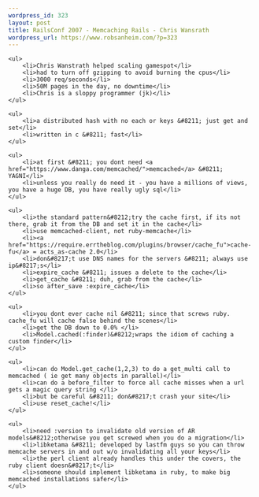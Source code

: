 ```yaml
--- 
wordpress_id: 323
layout: post
title: RailsConf 2007 - Memcaching Rails - Chris Wansrath
wordpress_url: https://www.robsanheim.com/?p=323
---
```

	<ul>
		<li>Chris Wanstrath helped scaling gamespot</li>
		<li>had to turn off gzipping to avoid burning the cpus</li>
		<li>3000 req/seconds</li>
		<li>50M pages in the day, no downtime</li>
		<li>Chris is a sloppy programmer (jk)</li>
	</ul>

	<ul>
		<li>a distributed hash with no each or keys &#8211; just get and set</li>
		<li>written in c &#8211; fast</li>
	</ul>

	<ul>
		<li>at first &#8211; you dont need <a href="https://www.danga.com/memcached/">memcached</a> &#8211; YAGNI</li>
		<li>unless you really do need it - you have a millions of views, you have a huge DB, you have really ugly sql</li>
	</ul>

	<ul>
		<li>the standard pattern&#8212;try the cache first, if its not there, grab it from the DB and set it in the cache</li>
		<li>use memcached-client, not ruby-memcache</li>
		<li><a href="https://require.errtheblog.com/plugins/browser/cache_fu">cache-fu</a> = acts_as-cache 2.0</li>
		<li>don&#8217;t use DNS names for the servers &#8211; always use ip&#8217;s</li>
		<li>expire_cache &#8211; issues a delete to the cache</li>
		<li>get_cache &#8211; duh, grab from the cache</li>
		<li>so after_save :expire_cache</li>
	</ul>

	<ul>
		<li>you dont ever cache nil &#8211; since that screws ruby.  cache_fu will cache false behind the scenes</li>
		<li>get the DB down to 0.0% </li>
		<li>Model.cached(:finder)&#8212;wraps the idiom of caching a custom finder</li>
	</ul>

	<ul>
		<li>can do Model.get_cache(1,2,3) to do a get_multi call to memcached ( ie get many objects in parallel)</li>
		<li>can do a before_filter to force all cache misses when a url gets a magic query string </li>
		<li>but be careful &#8211; don&#8217;t crash your site</li>
		<li>use reset_cache!</li>
	</ul>

	<ul>
		<li>need :version to invalidate old version of AR models&#8212;otherwise you get screwed when you do a migration</li>
		<li>libketama &#8211; developed by lastfm guys so you can throw memcache servers in and out w/o invalidating all your keys</li>
		<li>the perl client already handles this under the covers, the ruby client doesn&#8217;t</li>
		<li>someone should implement libketama in ruby, to make big memcached installations safer</li>
	</ul>
